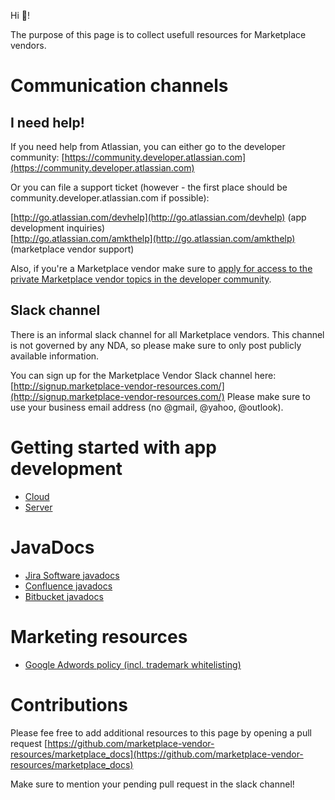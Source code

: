 Hi 👋!

The purpose of this page is to collect usefull resources for Marketplace vendors.

# Communication channels

## I need help!

If you need help from Atlassian, you can either go to the developer community:
[https://community.developer.atlassian.com](https://community.developer.atlassian.com)

Or you can file a support ticket (however - the first place should be community.developer.atlassian.com if possible):

[http://go.atlassian.com/devhelp](http://go.atlassian.com/devhelp) (app development inquiries)  
[http://go.atlassian.com/amkthelp](http://go.atlassian.com/amkthelp) (marketplace vendor support)

Also, if you're a Marketplace vendor make sure to
[apply for access to the private Marketplace vendor topics in the developer community](https://ecosystem.atlassian.net/servicedesk/customer/portal/9/create/147).

## Slack channel

There is an informal slack channel for all Marketplace vendors.
This channel is not governed by any NDA, so please make sure to only post publicly available information.

You can sign up for the Marketplace Vendor Slack channel here: [http://signup.marketplace-vendor-resources.com/](http://signup.marketplace-vendor-resources.com/)
Please make sure to use your business email address (no @gmail, @yahoo, @outlook).

# Getting started with app development

- [Cloud](getting-started-with-cloud.md)
- [Server](getting-started-with-server.md)

# JavaDocs

- [Jira Software javadocs](jira-javadocs.md)
- [Confluence javadocs](confluence-javadocs.md)
- [Bitbucket javadocs](bitbucket-javadocs.md)

# Marketing resources

- [Google Adwords policy (incl. trademark whitelisting)](https://developer.atlassian.com/platform/marketplace/adwords-trademark-policy/)

# Contributions

Please fee free to add additional resources to this page by opening a pull request
[https://github.com/marketplace-vendor-resources/marketplace_docs](https://github.com/marketplace-vendor-resources/marketplace_docs)

Make sure to mention your pending pull request in the slack channel!
